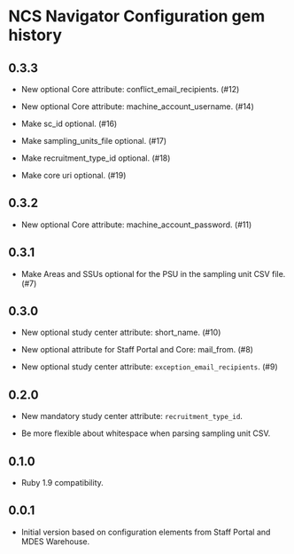 NCS Navigator Configuration gem history
=======================================

0.3.3
-----

- New optional Core attribute: conflict_email_recipients.  (#12)

- New optional Core attribute: machine_account_username.  (#14)

- Make sc_id optional.  (#16)

- Make sampling_units_file optional.  (#17)

- Make recruitment_type_id optional.  (#18)

- Make core uri optional.  (#19)

0.3.2
-----

- New optional Core attribute: machine_account_password.  (#11)

0.3.1
-----

- Make Areas and SSUs optional for the PSU in the sampling unit CSV
  file. (#7)

0.3.0
-----

- New optional study center attribute: short_name. (#10)

- New optional attribute for Staff Portal and Core: mail_from. (#8)

- New optional study center attribute: `exception_email_recipients`. (#9)

0.2.0
-----

- New mandatory study center attribute: `recruitment_type_id`.

- Be more flexible about whitespace when parsing sampling unit CSV.

0.1.0
-----

- Ruby 1.9 compatibility.

0.0.1
-----

- Initial version based on configuration elements from Staff Portal
  and MDES Warehouse.
